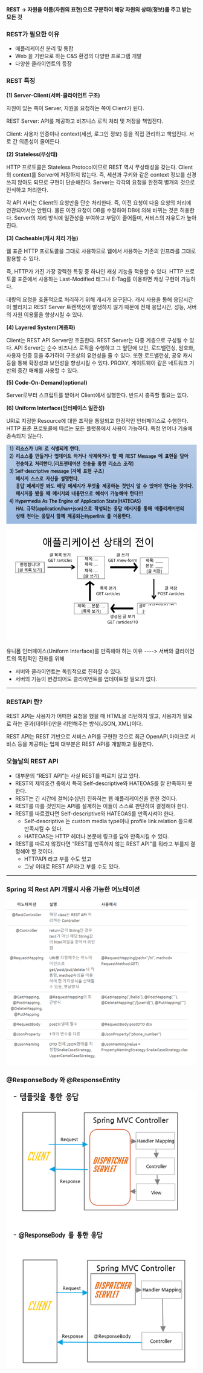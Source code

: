 **REST -> 자원을 이름(자원의 표현)으로 구분하여 해당 자원의 상태(정보)를 주고 받는 모든 것**

### REST가 필요한 이유

- 애플리케이션 분리 및 통합
- Web 을 기반으로 하는 C&S 환경의 다양한 프로그램 개발
- 다양한 클라이언트의 등장

### REST 특징

**(1) Server-Client(서버-클라이언트 구조)**

자원이 있는 쪽이 Server, 자원을 요청하는 쪽이 Client가 된다.

REST Server: API를 제공하고 비즈니스 로직 처리 및 저장을 책임진다.

Client: 사용자 인증이나 context(세션, 로그인 정보) 등을 직접 관리하고 책임진다. 서로 간 의존성이 줄어든다.

**(2) Stateless(무상태)**

HTTP 프로토콜은 Stateless Protocol이므로 REST 역시 무상태성을 갖는다. Client의 context를 Server에 저장하지 않는다. 즉, 세션과 쿠키와 같은 context 정보를 신경쓰지 않아도 되므로 구현이 단순해진다. Server는 각각의 요청을 완전히 별개의 것으로 인식하고 처리한다.

각 API 서버는 Client의 요청만을 단순 처리한다. 즉, 이전 요청이 다음 요청의 처리에 연관되어서는 안된다. 물론 이전 요청이 DB를 수정하여 DB에 의해 바뀌는 것은 허용한다. Server의 처리 방식에 일관성을 부여하고 부담이 줄어들며, 서비스의 자유도가 높아진다.

**(3) Cacheable(캐시 처리 가능)**

웹 표준 HTTP 프로토콜을 그대로 사용하므로 웹에서 사용하는 기존의 인프라를 그대로 활용할 수 있다.

즉, HTTP가 가진 가장 강력한 특징 중 하나인 캐싱 기능을 적용할 수 있다. HTTP 프로토콜 표준에서 사용하는 Last-Modified 태그나 E-Tag를 이용하면 캐싱 구현이 가능하다.

대량의 요청을 효율적으로 처리하기 위해 캐시가 요구된다. 캐시 사용을 통해 응답시간이 빨라지고 REST Server 트랜잭션이 발생하지 않기 때문에 전체 응답시간, 성능, 서버의 자원 이용률을 향상시킬 수 있다.

**(4) Layered System(계층화)**

Client는 REST API Server만 호출한다. REST Server는 다중 계층으로 구성될 수 있다. API Server는 순수 비즈니스 로직을 수행하고 그 앞단에 보안, 로드밸런싱, 암호화, 사용자 인증 등을 추가하여 구조상의 유연성을 줄 수 있다. 또한 로드밸런싱, 공유 캐시 등을 통해 확장성과 보안성을 향상시킬 수 있다. PROXY, 게이트웨이 같은 네트워크 기반의 중간 매체를 사용할 수 있다.

**(5) Code-On-Demand(optional)** 

Server로부터 스크립트를 받아서 Client에서 실행한다. 반드시 충족할 필요는 없다.

**(6) Uniform Interface(인터페이스 일관성)**

URI로 지정한 Resource에 대한 조작을 통일되고 한정적인 인터페이스로 수행한다. HTTP 표준 프로토콜에 따르는 모든 플랫폼에서 사용이 가능하다. 특정 언어나 기술에 종속되지 않는다.

![59.png](img/59.png)

![60.png](img/60.png)

유니폼 인터페이스(Uniform Interface)를 만족해야 하는 이유 ----> 서버와 클라이언트의 독립적인 진화를 위해

- 서버와 클라이언트는 독립적으로 진화할 수 있다.
- 서버의 기능이 변경되어도 클라이언트를 업데이트할 필요가 없다.

---

### RESTAPI 란?

REST API는 사용자가 어떠한 요청을 했을 때 HTML을 리턴하지 않고, 사용자가 필요로 하는 결과(데이터)만을 리턴해주는 방식(JSON, XML)이다.

REST API는 REST 기반으로 서비스 API를 구현한 것으로 최근 OpenAPI,마이크로 서비스 등을 제공하는 업체 대부분은 REST API를 개발하고 활용한다.

### 오늘날의 REST API

- 대부분의 “REST API”는 사실 REST를 따르지 않고 있다.
- REST의 제약조건 중에서 특히 Self-descriptive와 HATEOAS를 잘 만족하지 못한다.
- REST는 긴 시간에 걸쳐(수십년) 진화하는 웹 애플리케이션을 윈한 것이다.
- REST를 따를 것인지는 API를 설계하는 이들이 스스로 판단하여 결정해야 한다.
- REST를 따르겠다면 Self-descriptive와 HATEOAS를 만족시켜야 한다.
    - Self-descriptive 는 custom media type이나 profile link relation 등으로 만족시킬 수 있다.
    - HATEOAS는 HTTP 헤더나 본문에 링크를 담아 만족시킬 수 있다.
- REST를 따르지 않겠다면 “REST를 만족하지 않는 REST API”를 뭐라고 부를지 결정해야 할 것이다.
    - HTTPAPI 라고 부를 수도 있고
    - 그냥 이대로 REST API라고 부를 수도 있다.

---

### Spring 의 Rest API 개발시 사용 가능한 어노테이션

![61.png](img/61.png)

### @ResponseBody 와 @ResponseEntity

![62.png](img/62.png)